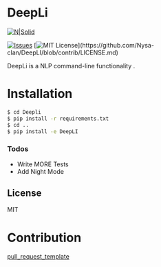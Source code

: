 # DeepLi

[![N|Solid](https://i.ibb.co/nC31846/Deep-Li-1.png)](https://nodesource.com/products/nsolid)

[![Issues](https://img.shields.io/github/issues-raw/tterb/PlayMusic.svg?maxAge=25000)](https://github.com/Nysa-clan/DeepLI/issues)
[![MIT License](https://img.shields.io/apm/l/atomic-design-ui.svg?)](https://github.com/Nysa-clan/DeepLI/blob/contrib/LICENSE.md)

DeepLi is a NLP command-line functionality .



# Installation

```sh
$ cd Deepli
$ pip install -r requirements.txt
$ cd ..
$ pip install -e DeepLI
```


### Todos

 - Write MORE Tests
 - Add Night Mode

License
----

MIT


# Contribution

[pull_request_template](https://github.com/Nysa-clan/DeepLI/blob/contrib/pull_request_template.md)


